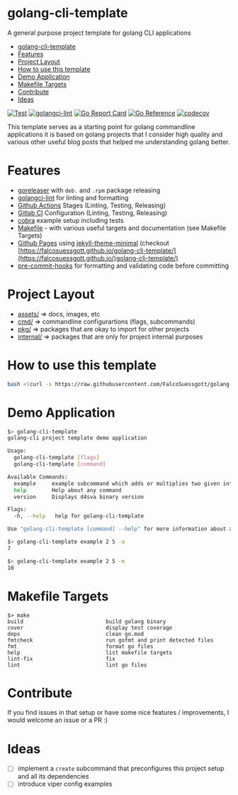# golang-cli-template
A general purpose project template for golang CLI applications

<!--ts-->
   * [golang-cli-template](#golang-cli-template)
   * [Features](#features)
   * [Project Layout](#project-layout)
   * [How to use this template](#how-to-use-this-template)
   * [Demo Application](#demo-application)
   * [Makefile Targets](#makefile-targets)
   * [Contribute](#contribute)
   * [Ideas](#ideas)

<!-- Added by: morelly_t1, at: Mon 12 Jul 2021 11:28:04 AM CEST -->

<!--te-->

[![Test](https://github.com/FalcoSuessgott/golang-cli-template/actions/workflows/test.yml/badge.svg)](https://github.com/FalcoSuessgott/golang-cli-template/actions/workflows/test.yml) [![golangci-lint](https://github.com/FalcoSuessgott/golang-cli-template/actions/workflows/lint.yml/badge.svg)](https://github.com/FalcoSuessgott/golang-cli-template/actions/workflows/lint.yml) [![Go Report Card](https://goreportcard.com/badge/github.com/FalcoSuessgott/golang-cli-template)](https://goreportcard.com/report/github.com/FalcoSuessgott/golang-cli-template) [![Go Reference](https://pkg.go.dev/badge/github.com/FalcoSuessgott/golang-cli-template.svg)](https://pkg.go.dev/github.com/FalcoSuessgott/golang-cli-template) [![codecov](https://codecov.io/gh/FalcoSuessgott/golang-cli-template/branch/main/graph/badge.svg?token=Y5K4SID71F)](https://codecov.io/gh/FalcoSuessgott/golang-cli-template)

This template serves as a starting point for golang commandline applications it is based on golang projects that I consider high quality and various other useful blog posts that helped me understanding golang better.

# Features
- [goreleaser](https://goreleaser.com/) with `deb.` and `.rpm` package releasing
- [golangci-lint](https://golangci-lint.run/) for linting and formatting
- [Github Actions](.github/worflows) Stages (Linting, Testing, Releasing)
- [Gitlab CI](.gitlab-ci.yml) Configuration (Linting, Testing, Releasing)
- [cobra](https://cobra.dev/) example setup including tests
- [Makefile](Makefile) - with various useful targets and documentation (see Makefile Targets)
- [Github Pages](_config.yml) using [jekyll-theme-minimal](https://github.com/pages-themes/minimal) (checkout [https://falcosuessgott.github.io/golang-cli-template/](https://falcosuessgott.github.io/)golang-cli-template/)
- [pre-commit-hooks](https://pre-commit.com/) for formatting and validating code before committing

# Project Layout
* [assets/](https://pkg.go.dev/github.com/FalcoSuessgott/golang-cli-template/assets) => docs, images, etc
* [cmd/](https://pkg.go.dev/github.com/FalcoSuessgott/golang-cli-template/cmd)  => commandline configurartions (flags, subcommands)
* [pkg/](https://pkg.go.dev/github.com/FalcoSuessgott/golang-cli-template/pkg)  => packages that are okay to import for other projects
* [internal/](https://pkg.go.dev/github.com/FalcoSuessgott/golang-cli-template/pkg)  => packages that are only for project internal purposes

# How to use this template
```sh
bash <(curl -s https://raw.githubusercontent.com/FalcoSuessgott/golang-cli-template/main/install.sh)
```

# Demo Application

```sh
$> golang-cli-template
golang-cli project template demo application

Usage:
  golang-cli-template [flags]
  golang-cli-template [command]

Available Commands:
  example     example subcommand which adds or multiplies two given integers
  help        Help about any command
  version     Displays d4sva binary version

Flags:
  -h, --help   help for golang-cli-template

Use "golang-cli-template [command] --help" for more information about a command.
```

```sh
$> golang-cli-template example 2 5 -a                                               
7

$> golang-cli-template example 2 5 -m
10
```

# Makefile Targets
```
$> make
build                          build golang binary
cover                          display test coverage
deps                           clean go.mod
fmtcheck                       run gofmt and print detected files
fmt                            format go files
help                           list makefile targets
lint-fix                       fix
lint                           lint go files
```

# Contribute
If you find issues in that setup or have some nice features / improvements, I would welcome an issue or a PR :)


# Ideas
- [ ] implement a `create` subcommand that preconfigures this project setup and all its dependencies
- [ ] introduce viper config examples
